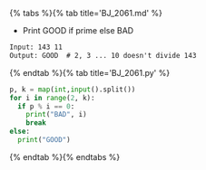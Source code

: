 {% tabs %}{% tab title='BJ_2061.md' %}

* Print GOOD if prime else BAD

```txt
Input: 143 11
Output: GOOD  # 2, 3 ... 10 doesn't divide 143
```

{% endtab %}{% tab title='BJ_2061.py' %}

```py
p, k = map(int,input().split())
for i in range(2, k):
  if p % i == 0:
    print("BAD", i)
    break
else:
  print("GOOD")
```

{% endtab %}{% endtabs %}
